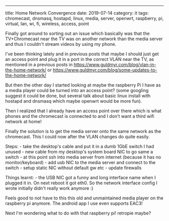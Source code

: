 ---
title: Home Network Convergence
date: 2019-07-14
category: it
tags: chromecast, dnsmasq, hostapd, linux, media, server, openwrt, raspberry, pi, virtual, lan, wi, fi, wireless, access, point

Finally got around to sorting out an issue which basically was that the TV+Chromecast near the TV was on another network than the media server and thus I couldn't stream videos by using my phone.

I've been thinking lately and in previous posts that maybe I should just get an access point and plug it in a port in the correct VLAN near the TV, as mentioned in a previous posts in https://www.guldmyr.com/blog/vlan-in-the-home-network/ or https://www.guldmyr.com/blog/some-updates-to-the-home-network/

But then the other day I started looking at maybe the raspberry Pi I have as a media player could be turned into an access point? (some googling suggest it could be done, but several talk about basic linux install with hostapd and dnsmasq which maybe openwrt would be more fun).

Then I realized that I already have an access point over there which is what phones and the chromecast is connected to and I don't want a third wifi network at home!

Finally the solution is to get the media server onto the same network as the chromecast. This I could now after the VLAN changes do quite easily.

Steps: - take the desktop's cable and put it in a dumb 1GbE switch I had unused - new cable from my desktop's system board NIC to go same a switch - at this point ssh into media server from internet (because it has no monitor/keyboard) - add usb NIC to the media server and connect to the switch - setup static NIC without default gw etc - update firewalls

Things learnt: - the USB NIC got a funny and long interface name when I plugged it in. On next reboot it got eth0. So the network interface config I wrote initially didn't really work anymore :)

Feels good to not have to this this old and unmaintained media player on the raspberry pi anymore. The android app I use even supports EAC3!

Next I'm wondering what to do with that raspberry pi! retropie maybe?
